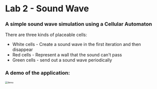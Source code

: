 # Lab 2 - Sound Wave

### A simple sound wave simulation using a Cellular Automaton

There are three kinds of placeable cells:

- White cells - Create a sound wave in the first iteration and then disappear
- Red cells - Represent a wall that the sound can't pass
- Green cells - send out a sound wave periodically

### A demo of the application:

<img src="sample.gif" alt="demo" style="zoom:50%;" />